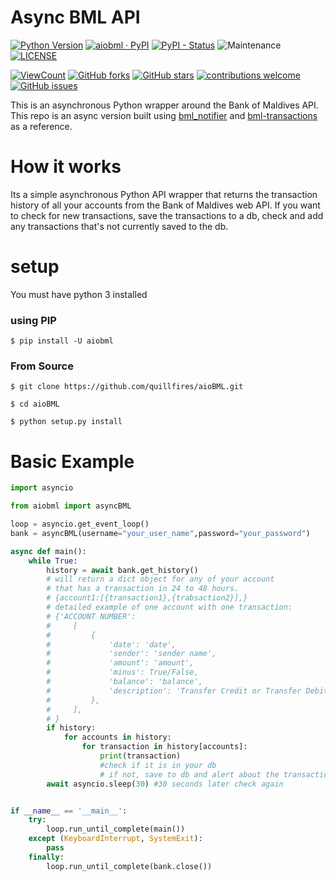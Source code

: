 # Async BML API
[![Python Version](https://img.shields.io/badge/Python-3.7%20%7C%203.8%20%7C%203.9-blue.svg)](https://www.python.org)  [![aiobml · PyPI](https://img.shields.io/pypi/v/aiobml.svg)](https://pypi.python.org/pypi/aiobml/)  [![PyPI - Status](https://img.shields.io/pypi/status/aiobml)](https://img.shields.io/pypi/status/aiobml)  ![Maintenance](https://img.shields.io/maintenance/yes/2022)  [![LICENSE](https://img.shields.io/badge/license-MIT-blue.svg)](LICENSE)

[![ViewCount](https://views.whatilearened.today/views/github/quillfires/aioBML.svg)](https://views.whatilearened.today/views/github/quillfires/aioBML.svg)  [![GitHub forks](https://img.shields.io/github/forks/quillfires/aioBML)](https://github.com/quillfires/aioBML/network)  [![GitHub stars](https://img.shields.io/github/stars/quillfires/aioBML)](https://github.com/quillfires/aioBML/stargazers)  [![contributions welcome](https://img.shields.io/badge/contributions-welcome-brightgreen.svg?style=flat)](https://github.com/quillfires/aioBML/issues)  [![GitHub issues](https://img.shields.io/github/issues/quillfires/aioBML)](https://github.com/quillfires/aioBML/issues)  



This is an asynchronous Python wrapper around the Bank of Maldives API. This repo is an async version built using [bml_notifier](https://github.com/Dharisd/bml_notifier) and [bml-transactions](https://github.com/baraveli/bml-transactions) as a reference. 

# How it works

Its a simple asynchronous Python API wrapper that returns the transaction history of all your accounts from the Bank of Maldives web API. If you want to check for new transactions, save the transactions to a db, check and add any transactions that's not currently saved to the db.

# setup
You must have python 3 installed

### using PIP

```$ pip install -U aiobml```

### From Source

```$ git clone https://github.com/quillfires/aioBML.git```

```$ cd aioBML```

```$ python setup.py install```

# Basic Example

```python
import asyncio

from aiobml import asyncBML

loop = asyncio.get_event_loop()
bank = asyncBML(username="your_user_name",password="your_password")

async def main():
    while True:
        history = await bank.get_history()
        # will return a dict object for any of your account
        # that has a transaction in 24 to 48 hours. 
        # {account1:[{transaction1},{trabsaction2}],}
        # detailed example of one account with one transaction:
        # {'ACCOUNT NUMBER': 
        #     [
        #         {
        #             'date': 'date', 
        #             'sender': 'sender name', 
        #             'amount': 'amount', 
        #             'minus': True/False, 
        #             'balance': 'balance', 
        #             'description': 'Transfer Credit or Transfer Debit'
        #         }, 
        #     ],
        # }
        if history:
            for accounts in history:
                for transaction in history[accounts]:
                    print(transaction)
                    #check if it is in your db
                    # if not, save to db and alert about the transaction
        await asyncio.sleep(30) #30 seconds later check again


if __name__ == '__main__':
    try:
        loop.run_until_complete(main())
    except (KeyboardInterrupt, SystemExit):
        pass
    finally:
        loop.run_until_complete(bank.close())
```
